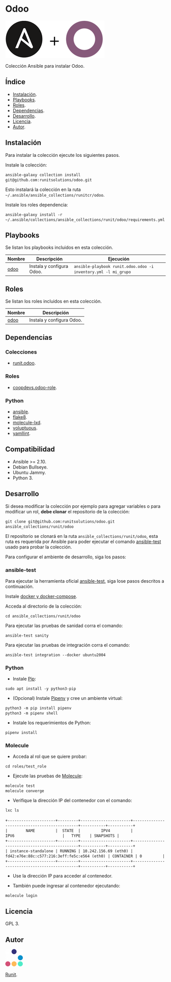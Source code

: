 # Odoo

[![Logo](img/logo.png)](https://github.com/runitcr/odoo)

Colección Ansible para instalar Odoo.

## Índice

- [Instalación](#instalación).
- [Playbooks](#playbooks).
- [Roles](#roles).
- [Dependencias](#dependencias).
- [Desarrollo](#desarrollo).
- [Licencia](#licencia).
- [Autor](#autor).

## Instalación

Para instalar la colección ejecute los siguientes pasos.

Instale la colección:

```
ansible-galaxy collection install git@github.com:runitsolutions/odoo.git
```

Esto instalará la colección en la ruta
`~/.ansible/ansible_collections/runitcr/odoo`.

Instale los roles dependencia:

```
ansible-galaxy install -r ~/.ansible/collections/ansible_collections/runit/odoo/requirements.yml
```

## Playbooks

Se listan los playbooks incluidos en esta colección.

| Nombre | Descripción | Ejecución |
| --- | --- | --- |
| [odoo](playbooks/odoo.yml) | Instala y configura Odoo. | `ansible-playbook runit.odoo.odoo -i inventory.yml -l mi_grupo` |

## Roles

Se listan los roles incluidos en esta colección.

| Nombre | Descripción |
| --- | --- |
| [odoo](roles/odoo/README.md) | Instala y configura Odoo. |

## Dependencias

### Colecciones

- [runit.odoo](https://docs.ansible.com/ansible/latest/collections/community/general/index.html).

### Roles

- [coopdevs.odoo-role](https://github.com/coopdevs/odoo-role).

### Python

- [ansible](https://pypi.org/project/ansible).
- [flake8](https://pypi.org/project/flake8).
- [molecule-lxd](https://pypi.org/project/molecule-lxd).
- [voluptuous](https://pypi.org/project/voluptuous).
- [yamllint](https://pypi.org/project/yamllint).

## Compatibilidad

- Ansible >= 2.10.
- Debian Bullseye.
- Ubuntu Jammy.
- Python 3.

## Desarrollo

Si desea modificar la colección por ejemplo para agregar variables o
para modificar un rol, **debe clonar** el repositorio de la colección:

```
git clone git@github.com:runitsolutions/odoo.git ansible_collections/runit/odoo
```

El repositorio se clonará en la ruta `ansible_collections/runit/odoo`,
esta ruta es requerida por Ansible para poder ejecutar el comando
[ansible-test](https://www.ansible.com/blog/introduction-to-ansible-test)
usado para probar la colección.

Para configurar el ambiente de desarrollo, siga los pasos:


### ansible-test

Para ejecutar la herramienta oficial
[ansible-test](https://www.ansible.com/blog/introduction-to-ansible-test), siga
lose pasos descritos a continuación.

Instale [docker y docker-compose](https://docs.docker.com/engine/install/debian).

Acceda al directorio de la colección:

```
cd ansible_collections/runit/odoo
```

Para ejecutar las pruebas de sanidad corra el comando:

```
ansible-test sanity
```

Para ejecutar las pruebas de integración corra el comando:

```
ansible-test integration --docker ubuntu2004
```

### Python

- Instale  [Pip](https://pypi.org/project/pip):

```
sudo apt install -y python3-pip
```

- (Opcional) Instale
  [Pipenv](https://pipenv-es.readthedocs.io) y cree un ambiente virtual:

```
python3 -m pip install pipenv
python3 -m pipenv shell
```

- Instale los requerimientos de Python:

```
pipenv install
```

### Molecule

- Acceda al rol que se quiere probar:

```
cd roles/test_role
```

- Ejecute las pruebas de [Molecule](https://molecule.readthedocs.io):

```
molecule test
molecule converge
```

- Verifique la dirección IP del contenedor con el comando:

```
lxc ls

+---------------------+---------+----------------------+----------------------------------------------+-----------+-----------+
|        NAME         |  STATE  |         IPV4         |                     IPV6                     |   TYPE    | SNAPSHOTS |
+---------------------+---------+----------------------+----------------------------------------------+-----------+-----------+
| instance-standalone | RUNNING | 10.242.156.69 (eth0) | fd42:e76e:88c:c577:216:3eff:fe5c:e564 (eth0) | CONTAINER | 0         |
+---------------------+---------+----------------------+----------------------------------------------+-----------+-----------+
```

- Use la dirección IP para acceder al contenedor.

- También puede ingresar al contenedor ejecutando:

```
molecule login
```

## Licencia

GPL 3.

## Autor

![Runit](img/autor.png)

[Runit](https://runitcr.com).

